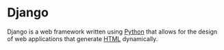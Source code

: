 # Django

Django is a web framework written using [Python](/wiki/Python) that allows for the design of web applications that generate [HTML](/wiki/HTML) dynamically.
   